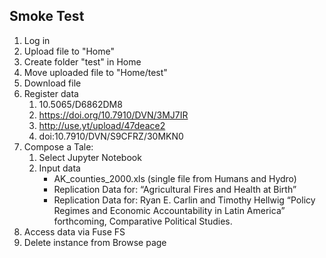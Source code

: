 ## Smoke Test

1. Log in
1. Upload file to "Home"
1. Create folder "test" in Home
1. Move uploaded file to "Home/test"
1. Download file
1. Register data
   1. 10.5065/D6862DM8
   1. https://doi.org/10.7910/DVN/3MJ7IR
   1. http://use.yt/upload/47deace2
   1. doi:10.7910/DVN/S9CFRZ/30MKN0
1. Compose a Tale:
   1. Select Jupyter Notebook
   1. Input data
      * AK_counties_2000.xls (single file from Humans and Hydro)
      * Replication Data for: “Agricultural Fires and Health at Birth”
      * Replication Data for: Ryan E. Carlin and Timothy Hellwig “Policy Regimes and Economic Accountability in Latin America” forthcoming, Comparative Political Studies.
1. Access data via Fuse FS
1. Delete instance from Browse page
